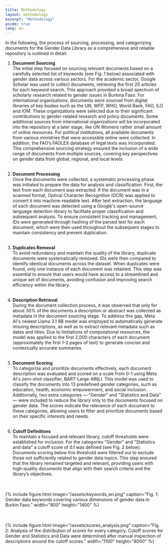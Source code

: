 ```yaml
---
title: Methodology
layout: methodology
excerpt: "Methodology"
aside: true
lang: en
---
```



In the following, the process of sourcing, processing, and categorizing documents for the Gender Data Library as a comprehensive and reliable repository is outlined in detail.

1. **Document Sourcing**
<br/>The initial step focused on sourcing relevant documents based on a carefully selected list of keywords (see Fig. 1 below) associated with gender data across various sectors. For the academic sector, Google Scholar was used to collect documents, retrieving the first 20 articles for each keyword search. This approach provided a broad spectrum of scholarly research related to gender issues in Burkina Faso. For international organizations, documents were sourced from digital libraries of key bodies such as the UN, WFP, WHO, World Bank, FAO, ILO and IOM. These organizations were selected due to their significant contributions to gender-related research and policy documents. Some additional sources from international organizations will be incorporated into the repository at a later stage, like UN Womens rather small amount of online resources. For political institutions, all available documents from various ministries that were accessible online were collected. In addition, the FAO’s FAOLEX database of legal texts was incorporated. This comprehensive sourcing strategy ensured the inclusion of a wide range of documents from multiple sources, covering key perspectives on gender data from global, regional, and local levels.
<br/><br/>

2. **Document Processing**
<br/>Once the documents were collected, a systematic processing phase was initiated to prepare the data for analysis and classification. First, the text from each document was extracted. If the document was in a scanned format, Optical Character Recognition (OCR) was applied to convert it into machine-readable text. After text extraction, the language of each document was detected using a Google's open-source language detection library to facilitate proper classification and subsequent analysis. To ensure consistent tracking and management, IDs were generated through hashing of the parsed text for each document, which were then used throughout the subsequent stages to maintain consistency and prevent duplication.
<br/><br/>

3. **Duplicates Removal**
<br/>To avoid redundancy and maintain the quality of the library, duplicate documents were systematically removed. IDs were then compared to identify identical documents across the dataset. When duplicates were found, only one instance of each document was retained. This step was essential to ensure that users would have access to a streamlined and unique set of documents, avoiding confusion and improving search efficiency within the library.
<br/><br/>

4. **Description Retrieval**
<br/>During the document collection process, it was observed that only for about 30% of the documents a description or abstract was collected as metadata in the document sourcing stage. To address this gap, Meta AI's newest Llama 3.1 8B model was employed to automatically generate missing descriptions, as well as to extract relevant metadata such as dates and titles. Due to limitations of computational resources, the model was applied to the first 2,000 characters of each document (approximately the first 1-2 pages of text) to generate concise and contextually accurate summaries. 
<br/><br/>

5. **Document Scoring**
<br/>To categorize and prioritize documents effectively, each document description was evaluated and scored on a scale from 0-1 using Meta AI's zero-shot classifier, BART-Large-MNLI. This model was used to classify the documents into 13 predefined gender categories, such as education, health, economic empowerment, and social inclusion. Additionally, two extra categories — "Gender" and "Statistics and Data" — were included to reduce the library only to the documents focused on gender data. The scores indicate the relevance of each document to these categories, allowing users to filter and prioritize documents based on their specific interests and needs.
<br/><br/>

6. **Cutoff Definitions**
<br/>To maintain a focused and relevant library, cutoff thresholds were established for inclusion. For the categories "Gender" and "Statistics and data" a cutoff score of 0.1 was defined (see Fig. 2 below). Documents scoring below this threshold were filtered out to exclude those not sufficiently related to gender data topics. This step ensured that the library remained targeted and relevant, providing users with high-quality documents that align with their search criteria and the library’s objectives.

<br/><br/>
{% include figure.html image="/assets/keywords_en.png" caption="Fig. 1: Gender data keywords covering various dimensions of gender data in Burkin Faso." width="800" height="1400" %}


<br>
<br>
{% include figure.html image="/assets/scores_analysis.png" caption="Fig. 2: Analysis of the distribution of scores for every category. Cutoff scores for Gender and Statistics and Data were determined after manual inspection of descriptions around the cutoff scores." width="1100" height="4000" %}

